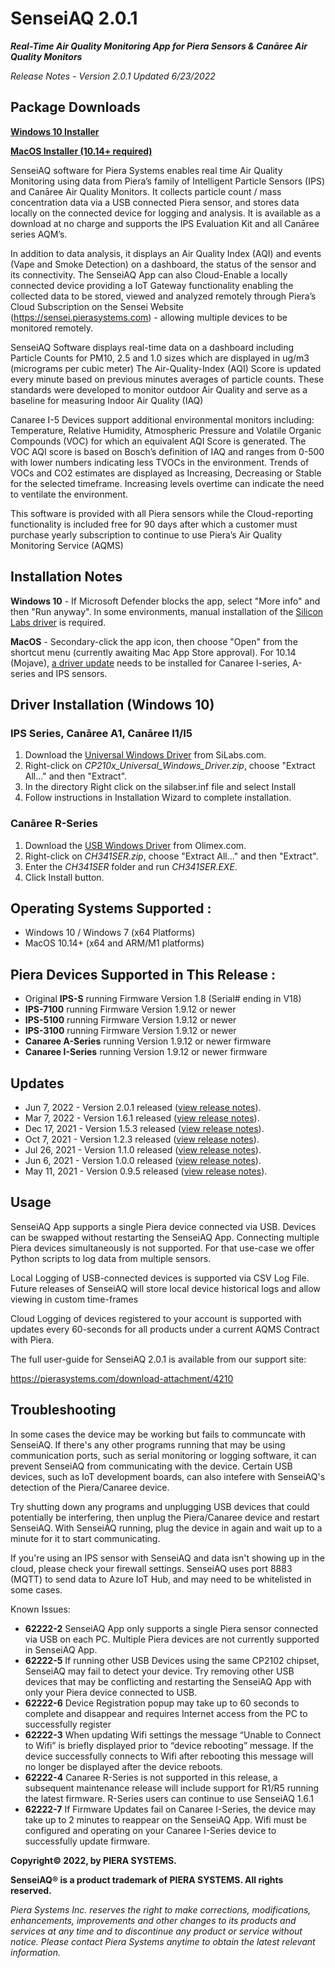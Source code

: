 # SenseiAQ 2.0.1
***Real-Time Air Quality Monitoring App for Piera Sensors & Canāree Air Quality Monitors***

*Release Notes - Version 2.0.1 Updated 6/23/2022*

## Package Downloads
**[Windows 10 Installer](https://github.com/PieraSystems/SenseiAQ/releases/download/v2.0.1/SenseiAQ-2.0.1-win10-x64.msi)**

**[MacOS Installer (10.14+ required)](https://github.com/PieraSystems/SenseiAQ/releases/download/v2.0.1/SenseiAQ-2.0.1-macOS-x64.zip)**

SenseiAQ software for Piera Systems enables real time Air Quality Monitoring using data from Piera’s family of Intelligent Particle Sensors (IPS) and Canāree Air Quality Monitors. It collects particle count / mass concentration data via a USB connected Piera sensor, and stores data locally on the connected device for logging and analysis. It is available as a download at no charge and supports the IPS Evaluation Kit and all Canāree series AQM’s. 

In addition to data analysis, it displays an Air Quality Index (AQI) and events (Vape and Smoke Detection) on a dashboard, the status of the sensor and its connectivity. The SenseiAQ App can also Cloud-Enable a locally connected device providing a IoT Gateway functionality enabling the collected data to be stored, viewed and analyzed remotely through Piera’s Cloud Subscription on the Sensei Website (https://sensei.pierasystems.com) - allowing multiple devices to be monitored remotely. 

SenseiAQ Software displays real-time data on a dashboard including Particle Counts for PM10, 2.5 and 1.0 sizes which are displayed in ug/m3 (micrograms per cubic meter) The Air-Quality-Index (AQI) Score is updated every minute based on previous minutes averages of particle counts. These standards were developed to monitor outdoor Air Quality and serve as a baseline for measuring Indoor Air Quality (IAQ) 

Canaree I-5 Devices support additional environmental monitors including: Temperature, Relative Humidity, Atmospheric Pressure and Volatile Organic Compounds (VOC) for which an equivalent AQI Score is generated. The VOC AQI score is based on Bosch’s definition of IAQ and ranges from 0-500 with lower numbers indicating less TVOCs in the environment. Trends of VOCs and CO2 estimates are displayed as Increasing, Decreasing or Stable for the selected timeframe. Increasing levels overtime can indicate the need to ventilate the environment. 

This software is provided with all Piera sensors while the Cloud-reporting functionality is included free for 90 days after which a customer must purchase yearly subscription to continue to use Piera’s Air Quality Monitoring Service (AQMS)

## Installation Notes
**Windows 10** - If Microsoft Defender blocks the app, select "More info" and then "Run anyway". In some environments, manual installation of the [Silicon Labs driver](#driver-installation-windows-10) is required. 

**MacOS** - Secondary-click the app icon, then choose "Open" from the shortcut menu (currently awaiting Mac App Store approval). For 10.14 (Mojave), [a driver update](https://www.silabs.com/documents/public/software/Mac_OSX_VCP_Driver.zip) needs to be installed for Canaree I-series, A-series and IPS sensors. 

## Driver Installation (Windows 10)

### IPS Series, Canāree A1, Canāree I1/I5

1. Download the [Universal Windows Driver](https://www.silabs.com/documents/public/software/CP210x_Universal_Windows_Driver.zip) from SiLabs.com.
1. Right-click on *CP210x_Universal_Windows_Driver.zip*, choose "Extract All..." and then "Extract".
1. In the directory Right click on the silabser.inf file and select Install
1. Follow instructions in Installation Wizard to complete installation.

### Canāree R-Series 

1. Download the [USB Windows Driver](https://www.olimex.com/Products/Breadboarding/BB-CH340T/resources/CH341SER.zip) from Olimex.com.
1. Right-click on *CH341SER.zip*, choose "Extract All..." and then "Extract".
1. Enter the *CH341SER* folder and run *CH341SER.EXE*.
1. Click Install button.

## Operating Systems Supported :
* Windows 10 / Windows 7 (x64 Platforms) 
* MacOS 10.14+  (x64 and ARM/M1 platforms) 

## Piera Devices Supported in This Release :
* Original **IPS-S** running Firmware Version 1.8 (Serial# ending in V18) 
* **IPS-7100** running Firmware Version 1.9.12 or newer
* **IPS-5100** running Firmware Version 1.9.12 or newer
* **IPS-3100** running Firmware Version 1.9.12 or newer
* **Canaree A-Series** running Version 1.9.12 or newer firmware
* **Canaree I-Series** running Version 1.9.12 or newer firmware


## Updates
* Jun 7, 2022 - Version 2.0.1 released ([view release notes](https://github.com/PieraSystems/SenseiAQ/releases/tag/v2.0.1)).
* Mar 7, 2022 - Version 1.6.1 released ([view release notes](https://github.com/PieraSystems/SenseiAQ/releases/tag/v1.6.1)).
* Dec 17, 2021 - Version 1.5.3 released ([view release notes](https://github.com/PieraSystems/SenseiAQ/releases/tag/v1.5.3)). 
* Oct 7, 2021 - Version 1.2.3 released ([view release notes](https://github.com/PieraSystems/SenseiAQ/releases/tag/v1.2.3)).
* Jul 26, 2021 - Version 1.1.0 released ([view release notes](https://github.com/PieraSystems/SenseiAQ/releases/tag/v1.1.0)).
* Jun 6, 2021 - Version 1.0.0 released ([view release notes](https://github.com/PieraSystems/SenseiAQ/releases/tag/v1.0.0)).
* May 11, 2021 - Version 0.9.5 released ([view release notes](https://github.com/PieraSystems/SenseiAQ/releases/tag/v0.9.5)).

## Usage

SenseiAQ App supports a single Piera device connected via USB. Devices can be swapped without restarting the SenseiAQ App. Connecting multiple Piera devices simultaneously is not supported. For that use-case we offer Python scripts to log data from multiple sensors.

Local Logging of USB-connected devices is supported via CSV Log File.  Future releases of SenseiAQ will store local device historical logs and allow viewing in custom time-frames 

Cloud Logging of devices registered to your account is supported with updates every 60-seconds for all products under a current AQMS Contract with Piera. 

The full user-guide for SenseiAQ 2.0.1 is available from our support site:

https://pierasystems.com/download-attachment/4210

## Troubleshooting

In some cases the device may be working but fails to communcate with SenseiAQ. If there's any other programs running that may be using communication ports, such as serial monitoring or logging software, it can prevent SenseiAQ from communicating with the device. Certain USB devices, such as IoT development boards, can also intefere with SenseiAQ's detection of the Piera/Canaree device.

Try shutting down any programs and unplugging USB devices that could potentially be interfering, then unplug the Piera/Canaree device and restart SenseiAQ. With SenseiAQ running, plug the device in again and wait up to a minute for it to start communicating.

If you're using an IPS sensor with SenseiAQ and data isn't showing up in the cloud, please check your firewall settings. SenseiAQ uses port 8883 (MQTT) to send data to Azure IoT Hub, and may need to be whitelisted in some cases.

Known Issues:
* **62222-2** SenseiAQ App only supports a single Piera sensor connected via USB on each PC. Multiple Piera devices are not currently supported in SenseiAQ App. 
* **62222-5** If running other USB Devices using the same CP2102 chipset, SenseiAQ may fail to detect your device. Try removing other USB devices that may be conflicting and restarting the SenseiAQ App with only your Piera device connected to USB.
* **62222-6** Device Registration popup may take up to 60 seconds to complete and disappear and requires Internet access from the PC to successfully register 
* **62222-3** When updating Wifi settings the message “Unable to Connect to Wifi” is briefly displayed prior to “device rebooting” message. If the device successfully connects to Wifi after rebooting this message will no longer be displayed after the device reboots. 
* **62222-4** Canaree R-Series is not supported in this release, a subsequent maintenance release will include support for R1/R5 running the latest firmware. R-Series users can continue to use SenseiAQ 1.6.1 
* **62222-7** If Firmware Updates fail on Canaree I-Series, the device may take up to 2 minutes to reappear on the SenseiAQ App. Wifi must be configured and operating on your Canaree I-Series device to successfully update firmware. 


**Copyright© 2022, by PIERA SYSTEMS.**

**SenseiAQ® is a product trademark of PIERA SYSTEMS. All rights reserved.**

*Piera Systems Inc. reserves the right to make corrections, modifications, enhancements, improvements and other changes to its products and services at any time and to discontinue any product or service without notice. Please contact Piera Systems anytime to obtain the latest relevant information.*
